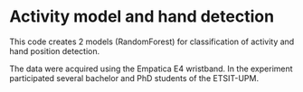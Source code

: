 # Activity model and hand detection

This code creates 2 models (RandomForest) for classification of activity and hand position detection.

The data were acquired using the Empatica E4 wristband. In the experiment participated several bachelor and PhD students of the ETSIT-UPM.
